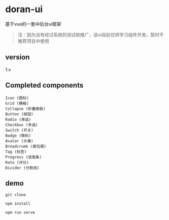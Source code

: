 # doran-ui
基于vue的一套中后台ui框架
>注：因为没有经过系统的测试和推广，该ui目前仅供学习组件开发，暂时不推荐项目中使用

## version
1.x

## Completed components
```$xslt
Icon (图标)
Grid (栅格)
Collapse (折叠面板)
Button (按钮)
Radio (单选)
Checkbox (多选)
Switch (开关)
Badge (微标)
Avatar (头像)
Breadcrumb (面包屑)
Tag (标签)
Progress (进度条)
Rate (评分)
Divider (分割线)
```

## demo
```
git clone

npm install

npm run serve
```
